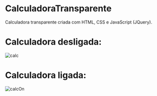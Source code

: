 # CalculadoraTransparente
Calculadora transparente criada com HTML, CSS e JavaScript (JQuery).

# Calculadora desligada:
![calc](https://user-images.githubusercontent.com/72236316/150460438-74f77076-e64d-4ead-b2fc-c1025db5ff25.jpg)

# Calculadora ligada:
![calcOn](https://user-images.githubusercontent.com/72236316/150460543-02d616b1-e96c-4a2f-a4cc-8a6a84753f33.jpg)
